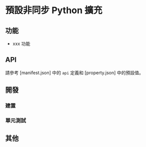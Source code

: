 # 預設非同步 Python 擴充

<!-- extension的簡要介紹 -->

## 功能

<!-- 主要功能介紹 -->

- xxx 功能

## API

請參考 [manifest.json] 中的 `api` 定義和 [property.json] 中的預設值。

<!-- 如需額外介紹，可參考 API.md -->

## 開發

### 建置

<!-- 建置相依性和步驟 -->

### 單元測試

<!-- 如何對extension進行單元測試 -->

## 其他

<!-- 其他相關資訊 -->
